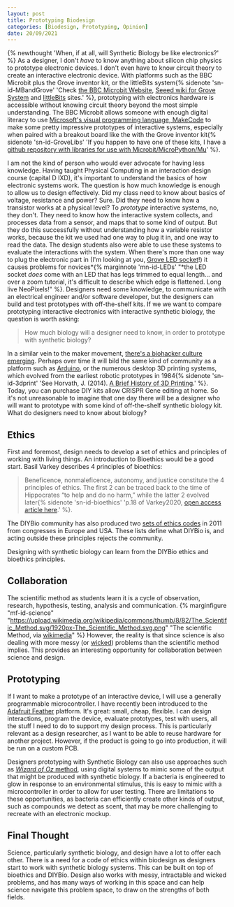 ```yaml
---
layout: post
title: Prototyping Biodesign
categories: [Biodesign, Prototyping, Opinion]
date: 20/09/2021
---
```


{% newthought 'When, if at all, will Synthetic Biology be like  electronics?' %} As a designer, I don't _have_ to know anything about silicon chip physics to prototype electronic devices.<!--more--> I don't even have to know circuit theory to create an interactive electronic device. With platforms such as the BBC Microbit plus the Grove inventor kit, or the littleBits system{% sidenote 'sn-id-MBandGrove' 'Check [the BBC Microbit Website](https://microbit.org), [Seeed wiki for Grove System](https://seeeddoc.github.io/Grove_System/) and [littleBits](https://sphero.com/pages/littlebits) sites.' %}, prototyping with electronics hardware is accessible without knowing circuit theory beyond the most simple understanding. The BBC Microbit allows someone with enough digital literacy to use [Microsoft's visual programming language, MakeCode](https://makecode.microbit.org) to make some pretty impressive prototypes of interactive systems, especially when paired with a breakout board like the with the Grove inventor kit{% sidenote 'sn-id-GroveLibs' 'If you happen to have one of these kits, I have a [github repository with libraries for use with Microbit/MicroPython/Mu](https://github.com/philgough/grove_pygestures)' %}. 

I am not the kind of person who would ever advocate for having less knowledge. Having taught Physical Computing in an interaction design course (capital D IXD), it's important to understand the basics of how electronic systems work. The question is how much knowledge is enough to allow us to design effectively. Did my class need to know about basics of voltage, resistance and power? Sure. Did they need to know how a transistor works at a physical level? To _prototype_ interactive systems, no, they don't. They need to know how the interactive system collects, and processes data from a sensor, and maps that to some kind of output. But they do this successfully without understanding how a variable resistor works, because the kit we used had one way to plug it in, and one way to read the data. The design students also were able to use these systems to evaluate the interactions with the system. When there's more than one way to plug the electronic part in (I'm looking at you, [Grove LED socket](https://wiki.seeedstudio.com/Grove-LED_Socket_Kit/)!) it causes problems for novices*{% marginnote 'mn-id-LEDs' "*the LED socket *does* come with an LED that has legs trimmed to equal length... and over a zoom tutorial, it's difficult to describe which edge is flattened. Long live NeoPixels!" %}. Designers need some knowledge, to communicate with an electrical engineer and/or software developer, but the designers can build and test prototypes with off-the-shelf kits. If we we want to compare prototyping interactive electronics with interactive synthetic biology, the question is worth asking: 

> How much biology will a designer need to know, in order to prototype with synthetic biology?

In a similar vein to the maker movement, [there's a biohacker culture emerging](https://www.forbes.com/sites/fernandezelizabeth/2019/09/19/yes-people-can-edit-the-genome-in-their-garage-can-they-be-regulated/). Perhaps over time it will bild the same kind of community as a platform such as [Arduino](http://arduino.cc), or the numerous desktop 3D printing systems, which evolved from the earliest robotic prototypes in 1984{% sidenote 'sn-id-3dprint' 'See Horvath, J. (2014). [A Brief History of 3D Printing](https://doi.org/10.1007/978-1-4842-0025-4_1).' %}. Today, you can purchase DIY kits allow CRISPR Gene editing at home. So it's not unreasonable to imagine that one day there will be a designer who will want to prototype with some kind of off-the-shelf synthetic biology kit. What do designers need to know about biology?

## Ethics
First and foremost, design needs to develop a set of ethics and principles of working with living things. An introduction to Bioethics would be a good start. Basil Varkey describes 4 principles of bioethics:

> Beneficence, nonmaleficence, autonomy, and justice constitute the 4 principles of ethics. The first 2 can be traced back to the time of Hippocrates “to help and do no harm,” while the latter 2 evolved later{% sidenote 'sn-id-bioethics' 'p.18 of Varkey2020, [open access article here](https://doi.org/10.1159/000509119).' %}.

The DIYBio community has also produced two [sets of ethics codes](https://diybio.org/codes/) in 2011 from congresses in Europe and USA. These lists define what DIYBio is, and acting outside these principles rejects the community. 

Designing with synthetic biology can learn from the DIYBio ethics and bioethics principles. 

## Collaboration
The scientific method as students learn it is a cycle of observation, research, hypothesis, testing, analysis and communication. 
{% marginfigure "mf-id-science" "https://upload.wikimedia.org/wikipedia/commons/thumb/8/82/The_Scientific_Method.svg/1920px-The_Scientific_Method.svg.png" "The scientific Method, via [wikimedia](https://en.wikipedia.org/wiki/Scientific_method#/media/File:The_Scientific_Method.svg)" %}
However, the reality is that since science is also dealing with more messy (or [wicked](https://direct.mit.edu/posc/article/28/4/482/97500/Mess-in-Science-and-Wicked-Problems)) problems than the scientific method implies. This provides an interesting opportunity for collaboration between science and design. 

## Prototyping
If I want to make a prototype of an interactive device, I will use a generally programmable microcontroller. I have recently been introduced to the [Adafruit Feather](https://www.adafruit.com/category/943) platform. It's great: small, cheap, flexible. I can design interactions, program the device, evaluate prototypes, test with users, all the stuff I need to do to support my design process. This is particularly relevant as a design researcher, as I want to be able to reuse hardware for another project. However, if the product is going to go into production, it will be run on a custom PCB. 

Designers prototyping with Synthetic Biology can also use approaches such as [*Wizard of Oz* method](https://medium.com/the-31-5-guy/the-wizard-of-oz-prototyping-technique-9d8366cd7692), using digital systems to mimic some of the output that might be produced with synthetic biology. If a bacteria is engineered to glow in response to an environmental stimulus, this is easy to mimic with a microcontroller in order to allow for user testing. There are limitations to these opportunities, as bacteria can efficiently create other kinds of output, such as compounds we detect as scent, that may be more challenging to recreate with an electronic mockup.

## Final Thought
Science, particularly synthetic biology, and design have a lot to offer each other. There is a need for a code of ethics within biodesign as designers start to work with synthetic biology systems. This can be built on top of bioethics and DIYBio. Design also works with messy, intractable and wicked problems, and has many ways of working in this space and can help science navigate this problem space, to draw on the strengths of both fields.